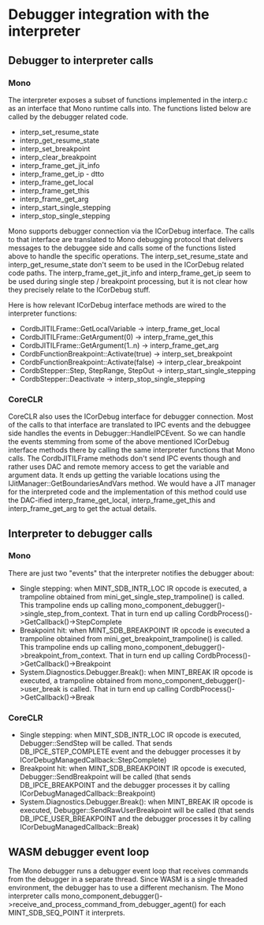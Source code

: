 # Debugger integration with the interpreter
## Debugger to interpreter calls
### Mono
The interpreter exposes a subset of functions implemented in the interp.c as an interface that Mono runtime calls into. The functions listed below are called by the debugger related code. 
* interp_set_resume_state
* interp_get_resume_state
* interp_set_breakpoint
* interp_clear_breakpoint
* interp_frame_get_jit_info
* interp_frame_get_ip - dtto
* interp_frame_get_local
* interp_frame_get_this
* interp_frame_get_arg
* interp_start_single_stepping
* interp_stop_single_stepping

Mono supports debugger connection via the ICorDebug interface. The calls to that interface are translated to Mono debugging protocol that delivers messages to the debuggee side and calls some of the functions listed above to handle the specific operations. 
The interp_set_resume_state and interp_get_resume_state don't seem to be used in the ICorDebug related code paths.
The interp_frame_get_jit_info and interp_frame_get_ip seem to be used during single step / breakpoint processing, but it is not clear how they precisely relate to the ICorDebug stuff.

Here is how relevant ICorDebug interface methods are wired to the interpreter functions:
* CordbJITILFrame::GetLocalVariable -> interp_frame_get_local
* CordbJITILFrame::GetArgument(0) -> interp_frame_get_this
* CordbJITILFrame::GetArgument(1..n) -> interp_frame_get_arg
* CordbFunctionBreakpoint::Activate(true) -> interp_set_breakpoint
* CordbFunctionBreakpoint::Activate(false) -> interp_clear_breakpoint
* CordbStepper::Step, StepRange, StepOut -> interp_start_single_stepping
* CordbStepper::Deactivate -> interp_stop_single_stepping

### CoreCLR
CoreCLR also uses the ICorDebug interface for debugger connection. Most of the calls to that interface are translated to IPC events and the debuggee side handles the events in Debugger::HandleIPCEvent. So we can handle the events stemming from some of the above mentioned ICorDebug interface methods there by calling the same interpreter functions that Mono calls. 
The CordbJITILFrame methods don't send IPC events though and rather uses DAC and remote memory access to get the variable and argument data. It ends up getting the variable locations using the IJitManager::GetBoundariesAndVars method. We would have a JIT manager for the interpreted code and the implementation of this method could use the DAC-ified interp_frame_get_local, interp_frame_get_this and interp_frame_get_arg to get the actual details.

## Interpreter to debugger calls
### Mono
There are just two "events" that the interpreter notifies the debugger about:
* Single stepping: when MINT_SDB_INTR_LOC IR opcode is executed, a trampoline obtained from mini_get_single_step_trampoline() is called. This trampoline ends up calling mono_component_debugger()->single_step_from_context. That in turn end up calling CordbProcess()->GetCallback()->StepComplete
* Breakpoint hit: when MINT_SDB_BREAKPOINT IR opcode is executed a trampoline obtained from mini_get_breakpoint_trampoline() is called. This trampoline ends up calling mono_component_debugger()->breakpoint_from_context. That in turn end up calling CordbProcess()->GetCallback()->Breakpoint
* System.Diagnostics.Debugger.Break(): when MINT_BREAK IR opcode is executed, a trampoline obtained from mono_component_debugger()->user_break is called. That in turn end up calling CordbProcess()->GetCallback()->Break
### CoreCLR
* Single stepping: when MINT_SDB_INTR_LOC IR opcode is executed, Debugger::SendStep will be called. That sends DB_IPCE_STEP_COMPLETE event and the debugger processes it by ICorDebugManagedCallback::StepComplete)
* Breakpoint hit: when MINT_SDB_BREAKPOINT IR opcode is executed, Debugger::SendBreakpoint will be called (that sends DB_IPCE_BREAKPOINT and the debugger processes it by calling ICorDebugManagedCallback::Breakpoint)
* System.Diagnostics.Debugger.Break(): when MINT_BREAK IR opcode is executed, Debugger::SendRawUserBreakpoint will be called (that sends DB_IPCE_USER_BREAKPOINT and the debugger processes it by calling ICorDebugManagedCallback::Break)

## WASM debugger event loop
The Mono debugger runs a debugger event loop that receives commands from the debugger in a separate thread. Since WASM is a single threaded environment, the debugger has to use a different mechanism. The Mono interpreter calls mono_component_debugger()->receive_and_process_command_from_debugger_agent() for each MINT_SDB_SEQ_POINT it interprets. 